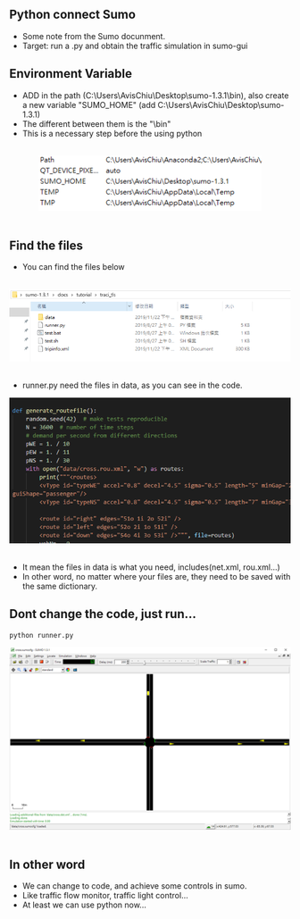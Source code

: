 Python connect Sumo
---
* Some note from the Sumo docunment.
* Target: run a .py and obtain the traffic simulation in sumo-gui


Environment Variable
---
* ADD in the path (C:\Users\AvisChiu\Desktop\sumo-1.3.1\bin), also create a new variable "SUMO_HOME" (add C:\Users\AvisChiu\Desktop\sumo-1.3.1) 
* The different between them is the "\bin"
* This is a necessary step before the using python
</br>   
<div align=center> <img src="https://github.com/AvisChiu/SUMO/blob/master/connect%20python/figure/figure1.PNG" width="400"/></div>
</br>   

Find the files
---
* You can find the files below
</br>   
<div align=center> <img src="https://github.com/AvisChiu/SUMO/blob/master/connect%20python/figure/figure2.PNG" width="600"/></div>
</br>   
   
* runner.py need the files in data, as you can see in the code.
<div align=center> <img src="https://github.com/AvisChiu/SUMO/blob/master/connect%20python/figure/figure3.PNG" width="600"/></div>
</br>       
   
* It mean the files in data is what you need, includes(net.xml, rou.xml...)
* In other word, no matter where your files are, they need to be saved with the same dictionary.

Dont change the code, just run...
---
```
python runner.py
```
<div align=center> <img src="https://github.com/AvisChiu/SUMO/blob/master/connect%20python/figure/figure4.PNG" width="600"/></div>
</br>  

In other word
---
* We can change to code, and achieve some controls in sumo.
* Like traffic flow monitor, traffic light control...
* At least we can use python now...
